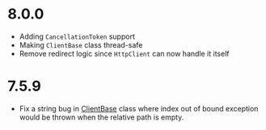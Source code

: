 # 8.0.0
* Adding `CancellationToken` support
* Making `ClientBase` class thread-safe
* Remove redirect logic since `HttpClient` can now handle it itself
# 7.5.9
* Fix a string bug in [ClientBase](./ClientBase.cs) class where index out of bound exception would be thrown when the relative path is empty.
